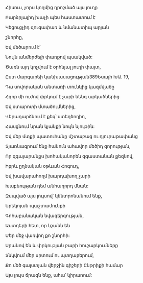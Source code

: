 Հիսուս, չորս կողմից դրոշմած այս յուղը

Բարձրյալիդ խաչի պես հաստատում է

Կեցուցչիդ զուգափառ և նմանատիպ արյան

շնորհը,

Եվ մեծարում է՝

Նույն անմերժելի փառքով պսակված:

Ծառն այդ կոչվում է օրհնյալ յուղի փայտ,

Ըստ մարգարեի կանխասացության389Եսայի ԽԱ. 19,

Դա սովորական անտառի տունկից կազմվածը

Հզոր մի ուժով փրկում է չարի նենգ արկածներից

Եվ օտարոտի մտածումներից,

Վերադարձնում է քեզ՝ ստեղծողիդ,

Հասցնում նրան կյանքի նույն նյութին:

Եվ մեր մտքի պատուհանը մշտաբաց ու դյուրաթափանց

Տյառնագրում ենք հանուն ահավոր մեծիդ զորության,

Որ զգայարանքս խոհականորեն զգաստանան քեզնով,

Իբրև ըղձական օթևան Հոգուդ,

Եվ խավարահողմ խարդախող չարի

Խաբեության դեմ անհաղորդ մնան:

Զսպված այս լույսով՝ կենտրոնանում ենք,

Երեկոյան պաշտամունքի

Գոհաբանական նվագերգության,

Աստղերի հետ, որ նշանն են

Մեր մեջ վառվող քո շնորհի:

Սրանով են և փրկության բարի հուշարկումները

Տնկվում մեր սրտում ու պտղաբերում,

Քո մեծ գալստյան վերջին գիշերի Ընթրիքի համար

Այս լույս ճրագն ենք, ահա՝ կիրառում: